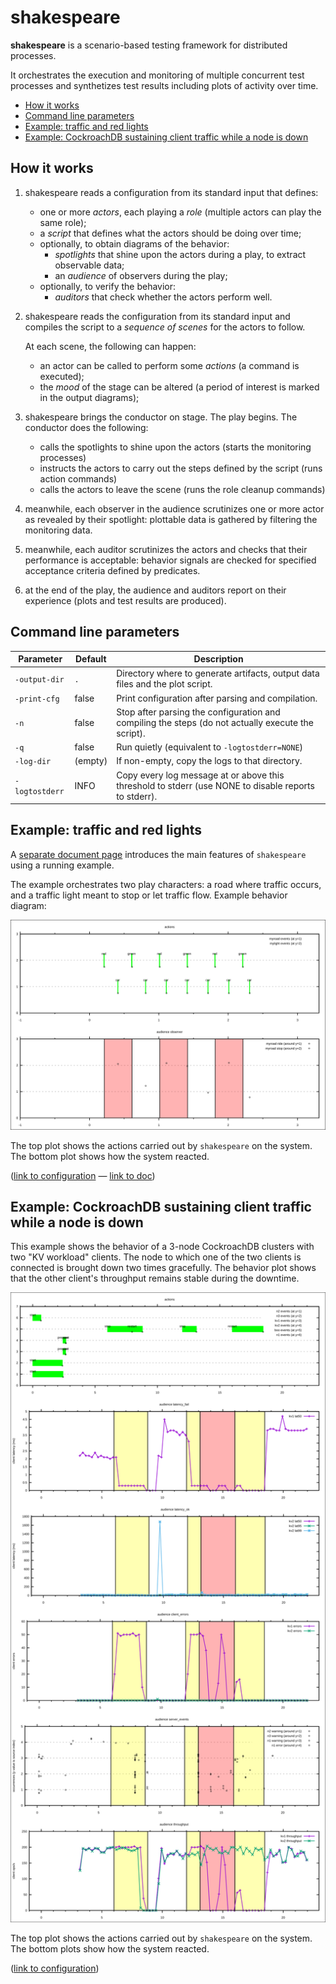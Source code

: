 # shakespeare

**shakespeare** is a scenario-based testing framework for distributed
processes.

It orchestrates the execution and monitoring of multiple concurrent
test processes and synthetizes test results including plots of
activity over time.

- [How it works](#How-it-works)
- [Command line parameters](#Command-line-parameters)
- [Example: traffic and red lights](#Example-traffic-and-red-lights)
- [Example: CockroachDB sustaining client traffic while a node is  down](#Example-CockroachDB-sustaining-client-traffic-while-a-node-is-down)

## How it works

1. shakespeare reads a configuration from its standard input that defines:
   - one or more *actors*, each playing a *role* (multiple actors can play the same role);
   - a *script* that defines what the actors should be doing over time;
   - optionally, to obtain diagrams of the behavior:
     - *spotlights* that shine upon the actors during a play, to extract observable data;
     - an *audience* of observers during the play;
   - optionally, to verify the behavior:
     - *auditors* that check whether the actors perform well.

2. shakespeare reads the configuration from its standard input and
   compiles the script to a *sequence of scenes* for the actors to
   follow.

   At each scene, the following can happen:
   - an actor can be called to perform some *actions* (a command is executed);
   - the *mood* of the stage can be altered (a period of interest is marked in the output diagrams);

3. shakespeare brings the conductor on stage. The play begins. The
   conductor does the following:

   - calls the spotlights to shine upon the actors (starts the monitoring processes)
   - instructs the actors to carry out the steps defined by the script (runs action commands)
   - calls the actors to leave the scene (runs the role cleanup commands)

5. meanwhile, each observer in the audience scrutinizes one or more
   actor as revealed by their spotlight: plottable data is gathered by
   filtering the monitoring data.

5. meanwhile, each auditor scrutinizes the actors and checks that
   their performance is acceptable: behavior signals are checked
   for specified acceptance criteria defined by predicates.

6. at the end of the play, the audience and auditors report on their
   experience (plots and test results are produced).

## Command line parameters

| Parameter      | Default | Description                                                                                          |
|----------------|---------|------------------------------------------------------------------------------------------------------|
| `-output-dir`  | `.`     | Directory where to generate artifacts, output data files and the plot script.                        |
| `-print-cfg`   | false   | Print configuration after parsing and compilation.                                                   |
| `-n`           | false   | Stop after parsing the configuration and compiling the steps (do not actually execute the script).   |
| `-q`           | false   | Run quietly (equivalent to `-logtostderr=NONE`)                                                      |
| `-log-dir`     | (empty) | If non-empty, copy the logs to that directory.                                                       |
| `-logtostderr` | INFO    | Copy every log message at or above this threshold to stderr (use NONE to disable reports to stderr). |

## Example: traffic and red lights

A [separate document page](docs/redlight.md) introduces the main
features of `shakespeare` using a running example.

The example orchestrates two play characters: a road where traffic
occurs, and a traffic light meant to stop or let traffic flow.
Example behavior diagram:

![simple example plot with behavior and mood](examples/redlight3.svg)

The top plot shows the actions carried out by `shakespeare` on the system.
The bottom plot shows how the system reacted.

([link to configuration](examples/redlight3.cfg) — [link to doc](docs/redlight.md))

## Example: CockroachDB sustaining client traffic while a node is down

This example shows the behavior of a 3-node CockroachDB clusters with
two "KV workload" clients. The node to which one of the two clients is
connected is brought down two times gracefully. The behavior plot
shows that the other client's throughput remains stable during the
downtime.

![example crdb plot](examples/kv3.svg)

The top plot shows the actions carried out by `shakespeare` on the system.
The bottom plots show how the system reacted.

([link to configuration](examples/kv3.cfg))
